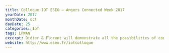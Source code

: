 ```yaml
---
title: Colloque IOT ESEO – Angers Connected Week 2017
yearDate: 2017
monthDate: oct
dayDate: 25
categories: IoT
tags: LPWAN
excerpt: Didier & Florent will demonstrate all the possibilities of connected objects.
website: http://www.eseo.fr/iotcolloque
---
```

